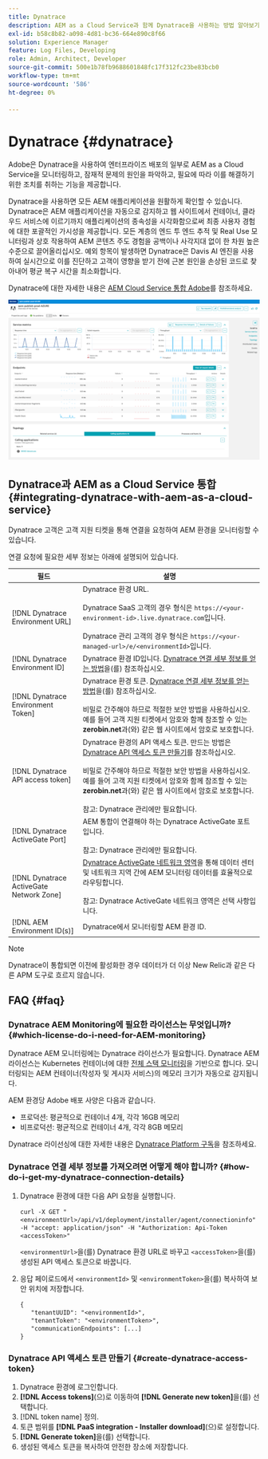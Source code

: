 ```yaml
---
title: Dynatrace
description: AEM as a Cloud Service과 함께 Dynatrace을 사용하는 방법 알아보기
exl-id: b58c8b82-a098-4d81-bc36-664e890c8f66
solution: Experience Manager
feature: Log Files, Developing
role: Admin, Architect, Developer
source-git-commit: 500e1b78fb9688601848fc17f312fc23be83bcb0
workflow-type: tm+mt
source-wordcount: '586'
ht-degree: 0%

---
```


# Dynatrace {#dynatrace}

Adobe은 Dynatrace을 사용하여 엔터프라이즈 배포의 일부로 AEM as a Cloud Service을 모니터링하고, 잠재적 문제의 원인을 파악하고, 필요에 따라 이를 해결하기 위한 조치를 취하는 기능을 제공합니다.

Dynatrace을 사용하면 모든 AEM 애플리케이션을 원활하게 확인할 수 있습니다. Dynatrace은 AEM 애플리케이션을 자동으로 감지하고 웹 사이트에서 컨테이너, 클라우드 서비스에 이르기까지 애플리케이션의 종속성을 시각화함으로써 최종 사용자 경험에 대한 포괄적인 가시성을 제공합니다. 모든 계층의 엔드 투 엔드 추적 및 Real Use 모니터링과 상호 작용하여 AEM 콘텐츠 주도 경험을 공백이나 사각지대 없이 한 차원 높은 수준으로 끌어올리십시오. 예외 항목이 발생하면 Dynatrace은 Davis AI 엔진을 사용하여 실시간으로 이를 진단하고 고객이 영향을 받기 전에 근본 원인을 손상된 코드로 찾아내어 평균 복구 시간을 최소화합니다.

Dynatrace에 대한 자세한 내용은 [AEM Cloud Service 통합 Adobe](https://www.dynatrace.com/hub/detail/adobe-experience-manager-1/)를 참조하세요.

![AEM 작성자 및 게시자 성능 지표](/help/implementing/cloud-manager/assets/dynatrace-performance-metrics.png)

## Dynatrace과 AEM as a Cloud Service 통합 {#integrating-dynatrace-with-aem-as-a-cloud-service}

Dynatrace 고객은 고객 지원 티켓을 통해 연결을 요청하여 AEM 환경을 모니터링할 수 있습니다.

연결 요청에 필요한 세부 정보는 아래에 설명되어 있습니다.

| **필드** | **설명** |
|---|---|
| [!DNL Dynatrace Environment URL] | Dynatrace 환경 URL.<br><br>Dynatrace SaaS 고객의 경우 형식은 `https://<your-environment-id>.live.dynatrace.com`입니다.<br><br>Dynatrace 관리 고객의 경우 형식은 `https://<your-managed-url>/e/<environmentId>`입니다. |
| [!DNL Dynatrace Environment ID] | Dynatrace 환경 ID입니다. [Dynatrace 연결 세부 정보를 얻는 방법](#how-do-i-get-my-dynatrace-connection-details)을(를) 참조하십시오. |
| [!DNL Dynatrace Environment Token] | Dynatrace 환경 토큰. [Dynatrace 연결 세부 정보를 얻는 방법](#how-do-i-get-my-dynatrace-connection-details)을(를) 참조하십시오.<br><br>비밀로 간주해야 하므로 적절한 보안 방법을 사용하십시오. 예를 들어 고객 지원 티켓에서 암호와 함께 참조할 수 있는 **zerobin.net**&#x200B;과(와) 같은 웹 사이트에서 암호로 보호합니다. |
| [!DNL Dynatrace API access token] | Dynatrace 환경의 API 액세스 토큰. 만드는 방법은 [Dynatrace API 액세스 토큰 만들기](#create-dynatrace-access-token)를 참조하십시오.<br><br>비밀로 간주해야 하므로 적절한 보안 방법을 사용하십시오. 예를 들어 고객 지원 티켓에서 암호와 함께 참조할 수 있는 **zerobin.net**&#x200B;과(와) 같은 웹 사이트에서 암호로 보호합니다.<br><br>참고: Dynatrace 관리에만 필요합니다. |
| [!DNL Dynatrace ActiveGate Port] | AEM 통합이 연결해야 하는 Dynatrace ActiveGate 포트입니다.<br><br>참고: Dynatrace 관리에만 필요합니다. |
| [!DNL Dynatrace ActiveGate Network Zone] | [Dynatrace ActiveGate 네트워크 영역](https://docs.dynatrace.com/docs/manage/network-zones)을 통해 데이터 센터 및 네트워크 지역 간에 AEM 모니터링 데이터를 효율적으로 라우팅합니다.<br><br>참고: Dynatrace ActiveGate 네트워크 영역은 선택 사항입니다. |
| [!DNL AEM Environment ID(s)] | Dynatrace에서 모니터링할 AEM 환경 ID. |

>[!NOTE]
>
>Dynatrace이 통합되면 이전에 활성화한 경우 데이터가 더 이상 New Relic과 같은 다른 APM 도구로 흐르지 않습니다.

## FAQ {#faq}

### Dynatrace AEM Monitoring에 필요한 라이선스는 무엇입니까? {#which-license-do-i-need-for-AEM-monitoring}

Dynatrace AEM 모니터링에는 Dynatrace 라이선스가 필요합니다. Dynatrace AEM 라이선스는 Kubernetes 컨테이너에 대한 [전체 스택 모니터링](https://docs.dynatrace.com/docs/shortlink/dps-hosts#gib-hour-calculation-for-containers-and-application-only-monitoring)을 기반으로 합니다. 모니터링되는 AEM 컨테이너(작성자 및 게시자 서비스)의 메모리 크기가 자동으로 감지됩니다.

AEM 환경당 Adobe 배포 사양은 다음과 같습니다.

* 프로덕션: 평균적으로 컨테이너 4개, 각각 16GB 메모리
* 비프로덕션: 평균적으로 컨테이너 4개, 각각 8GB 메모리

Dynatrace 라이선싱에 대한 자세한 내용은 [Dynatrace Platform 구독](https://docs.dynatrace.com/docs/shortlink/dynatrace-platform-subscription)을 참조하세요.

### Dynatrace 연결 세부 정보를 가져오려면 어떻게 해야 합니까? {#how-do-i-get-my-dynatrace-connection-details}

1. Dynatrace 환경에 대한 다음 API 요청을 실행합니다.

   ```
   curl -X GET "<environmentUrl>/api/v1/deployment/installer/agent/connectioninfo" -H "accept: application/json" -H "Authorization: Api-Token <accessToken>"
   ```


   `<environmentUrl>`을(를) Dynatrace 환경 URL로 바꾸고 `<accessToken>`을(를) 생성된 API 액세스 토큰으로 바꿉니다.

1. 응답 페이로드에서 `<environmentId>` 및 `<environmentToken>`을(를) 복사하여 보안 위치에 저장합니다.

   ```
   {
      "tenantUUID": "<environmentId>",
      "tenantToken": "<environmentToken>",
      "communicationEndpoints": [...]
   }
   ```

### Dynatrace API 액세스 토큰 만들기 {#create-dynatrace-access-token}

1. Dynatrace 환경에 로그인합니다.
1. **[!DNL Access tokens]**(으)로 이동하여 **[!DNL Generate new token]**&#x200B;을(를) 선택합니다.
1. [!DNL token name] 정의.
1. 토큰 범위를 **[!DNL PaaS integration - Installer download]**(으)로 설정합니다.
1. **[!DNL Generate token]**&#x200B;을(를) 선택합니다.
1. 생성된 액세스 토큰을 복사하여 안전한 장소에 저장합니다.





